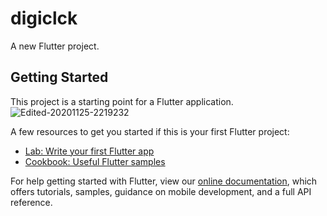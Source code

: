 # digiclck

A new Flutter project.

## Getting Started

This project is a starting point for a Flutter application.
![Edited-20201125-2219232](https://user-images.githubusercontent.com/64021665/100263252-475db480-2f73-11eb-9b15-84b8a102f1c6.gif)

A few resources to get you started if this is your first Flutter project:

- [Lab: Write your first Flutter app](https://flutter.dev/docs/get-started/codelab)
- [Cookbook: Useful Flutter samples](https://flutter.dev/docs/cookbook)

For help getting started with Flutter, view our
[online documentation](https://flutter.dev/docs), which offers tutorials,
samples, guidance on mobile development, and a full API reference.
